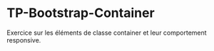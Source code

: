 # TP-Bootstrap-Container

Exercice sur les éléments de classe container et leur comportement responsive.
